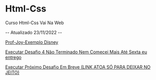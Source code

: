 # Html-Css
 Curso Html-Css Vai Na Web

 -- Atualizado 23/11/2022 --

 
  <a href="https://gustavos4ntos.github.io/Html-Css/Desafios/joy-base">Prof-Joy-Exemplo Disney</a>

 <a href="https://gustavos4ntos.github.io/Html-Css/Desafios/dsf4">Executar Desafio 4 Não Terminado Nem Comecei Mais Até Sexta eu entrego</a>

 <a href="https://gustavos4ntos.github.io/Html-Css/Desafios/dsf">Executar Próximo Desafio Em Breve (LINK ATOA SÓ PARA DEIXAR NO JEITO)</a>
